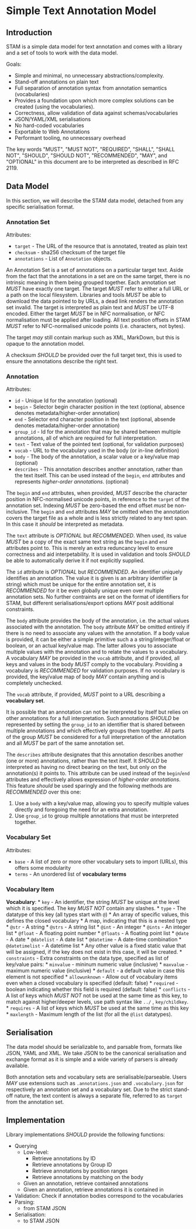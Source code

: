 # Simple Text Annotation Model

## Introduction

STAM is a simple data model for text annotation and comes with a library and a
set of tools to work with the data model.

Goals:

 * Simple and minimal, no unnecessary abstractions/complexity.
 * Stand-off annotations on plain text
 * Full separation of annotation syntax from annotation semantics (vocabularies)
 * Provides a foundation upon which more complex solutions can be created (using the vocabularies).
 * Correctness, allow validation of data against schemas/vocabularies
 * JSON/YAML/XML serialisations
 * No hard-coded vocabularies
 * Exportable to Web Annotations
 * Performant tooling, no unnecessary overhead

The key words "MUST", "MUST NOT", "REQUIRED", "SHALL", "SHALL
NOT", "SHOULD", "SHOULD NOT", "RECOMMENDED",  "MAY", and
"OPTIONAL" in this document are to be interpreted as described in
RFC 2119.

## Data Model

In this section, we will describe the STAM data model, detached from any specific
serialisation format.

### Annotation Set

Attributes:

* ``target`` - The URL of the resource that is annotated, treated as plain text
* ``checksum`` - sha256 checksum of the target file
* ``annotations`` -  List of ``Annotation`` objects.

An Annotation Set is a set of annotations on a particular target text. Aside
from the fact that the annotations in a set are on the same target, there is no
intrinsic meaning in them being grouped together. Each annotation set *MUST*
have exactly one target. The target *MUST* refer to either a full URL or a path
on the local filesystem.  Libraries and tools *MUST* be able to download the
data pointed to by URLs, a dead link renders the annotation set invalid. The
target is interpreted as plain text and *MUST* be UTF-8 encoded. Either the
target *MUST* be in NFC normalisation, or NFC normalisation must be applied
after loading.  All text position offsets in STAM *MUST* refer to
NFC-normalised unicode points (i.e. characters, not bytes).

The target *may* still contain markup such as XML, MarkDown, but this is opaque
to the annotation model.

A checksum *SHOULD* be provided over the full target text, this is used to ensure the annotations describe the right text.

### Annotation

Attributes:

* ``id`` - Unique Id for the annotation (optional)
* ``begin`` - Selector begin character position in the text (optional, absence denotes metadata/higher-order annotation)
* ``end`` - Selector end character position in the text (optional, absende denotes metadata/higher-order annotation)
* ``group_id`` - Id for the annotation that may be shared between multiple annotations, all of which are required for full interpretation.
* ``text`` - Text value of the pointed text (optional, for validation purposes)
* ``vocab`` -  URL to the vocabulary used in the body (or in-line definition)
* ``body`` - The body of the annotation, a scalar value or a key/value map (optional)
* ``describes`` - This annotation describes another annotation, rather than the text itself. This can be used instead of the ``begin``, ``end`` attributes and represents *higher-order annotations*. (optional)

The ``begin`` and ``end`` attributes, when provided, *MUST* describe the character position in NFC-normalised unicode points, in reference to the ``target`` of the annotation set. Indexing *MUST* be zero-based the end offset *must* be non-inclusive.
The ``begin`` and ``end`` attributes *MAY* be omitted when the annotation covers the target file as a whole and is less strictly related to any text span. In this case it *should* be interpreted as metadata.

The ``text`` attribute is *OPTIONAL* but *RECOMMENDED*. When used, its value *MUST* be a
copy of the exact same text string as the ``begin`` and ``end`` attributes point to. This is
merely an extra reduncancy level to ensure correctness and aid interpetability.
It is used in validation and tools *SHOULD* be able to automatically derive it
if not explicitly supplied.

The ``id`` attribute is *OPTIONAL* but *RECOMMENDED*. An identifier uniquely
identifies an annotation. The value it is given is an arbitrary identifier (a
string) which must be unique for the entire annotation set, it is *RECOMMENDED*
for it be even globally unique even over multiple annotation sets. No further
contraints are set on the format of identifiers for STAM, but different
serialisations/export options *MAY* posit additional constraints.

The ``body`` attribute provides the body of the annotation, i.e. the actual
values associated with the annotation.  The ``body`` attribute *MAY* be omitted
entirely if there is no need to associate any values with the annotation. If a
body value is provided, it can be either a simple primitive such a a
string/integer/float or boolean, or an actual key/value map. The latter allows
you to associate multiple values with the annotation and to relate the values
to a vocabulary. A vocabulary *MAY* be provided in the ``vocab`` attribute, and
if provided, all keys and values in the body *MUST* comply to the vocabulary.
Providing a vocabulary is *RECOMMENDED* for validation purposes.  If no
vocabulary is provided, the key/value map of body *MAY* contain anything and is
completely unchecked.

The ``vocab`` attribute, if provided, *MUST* point to a URL describing a **vocabulary set**.

It is possible that an annotation can not be interpreted by itself but relies on other annotations
for a full interpretation. Such annotations *SHOULD* be represented by setting the ``group_id`` to an identifier that
is shared between multiple annotations and which effectively groups them together. All parts of the group
*MUST* be considered for a full interpretation of the annotation and all *MUST* be part of the same annotation set.

The ``describes`` attribute designates that this annotation describes another
(one or more) annotations, rather than the text itself. It *SHOULD* be
interpreted as having no direct bearing on the text, but only on the
annotation(s) it points to.  This attribute can be used instead of the
``begin``/``end`` attributes and effectively allows expression of *higher-order
annotations*. This feature *should* be used sparingly and the following methods
are *RECOMMENDED* over this one:

1. Use a ``body`` with a key/value map, allowing you to specify multiple values directly
   and foregoing the need for an extra annotation.
2. Use ``group_id`` to group multiple annotations that must be interpreted together.

### Vocabulary Set

Attributes:

* ``base`` - A list of zero or more other vocabulary sets to import (URLs), this offers some modularity
* ``terms`` - An unordered list of **vocabulary terms**

### Vocabulary Item

**Vocabulary**:
    * ``key`` - An identifier, the string *MUST* be unique at the level which it is specified. The key *MUST NOT* contain any slashes.
    * ``type`` - The datatype of this key (all types start with ``@``)
        * An array of specific values, this defines the closed vocabulary
        * A map, indicating that this is a nested type
        * ``@str`` - A string
        * ``@strs`` - A string list
        * ``@int`` - An integer
        * ``@ints`` - An integer list
        * ``@float`` - A floating point number
        * ``@floats`` - A floating point list
        * ``@date`` - A date
        * ``@datelist`` - A date list
        * ``@datetime`` - A date-time combination
        * ``@datetimelist`` - A datetime list
        * Any other value is a fixed static value that will be assigned, if the key does not exist in this case, it will be created.
    * ``constraints`` - Extra constraints on the data type, specified as list of key/value pairs:
        * ``minvalue`` - mininum numeric value (inclusive)
        * ``maxvalue`` - maximum numeric value (inclusive)
        * ``default`` - a default value in case this element is not specified
        * ``allowunknown`` - Allow out of vocabulary items even when a closed vocabulary is specified (default: false)
        * ``required`` - boolean indicating whether this field is required (default: false)
        * ``conflicts`` - A list of keys which *MUST NOT* not be used at the same time as this key, to match against
            higher/deeper levels, use path syntax like ``../`` , ``key/childkey``.
        * ``requires`` - A list of keys which *MUST* be used at the same time as this key
        * ``maxlength`` - Maximum length of the list (for all the ``@list`` datatypes).

## Serialisation

The data model should be serializable to, and parsable from, formats like JSON, YAML and XML.  We take JSON to be the
canonical serialisation and exchange format as it is simple and a wide variety of parsers is already available.

Both annotation sets and vocabulary sets are serialisable/parseable. Users *MAY* use extensions such as
``.annotations.json`` and ``.vocabulary.json`` for respectively an annotation set and a vocabulary set. Due to the
strict stand-off nature, the text content is always a separate file, referred to as ``target`` from the annotation set.



## Implementation

Library implementations *SHOULD* provide the following functions:

* Querying
    * Low-level:
        * Retrieve annotations by ID
        * Retrieve annotations by Group ID
        * Retrieve annotations by position ranges
        * Retrieve annotations by matching on the body
    * Given an annotation, retrieve contained annotations
    * Given an annotation, retrieve annotations it is contained in
* Validation: Check if annotation bodies correspond to the vocabularies
* Parsing:
    * from STAM JSON
* Serialisation:
    * to STAM JSON

